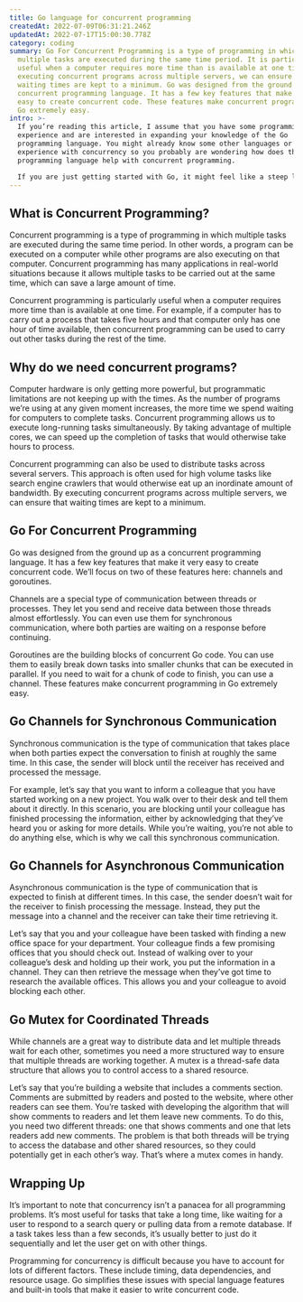 ```yaml
---
title: Go language for concurrent programming
createdAt: 2022-07-09T06:31:21.246Z
updatedAt: 2022-07-17T15:00:30.778Z
category: coding
summary: Go For Concurrent Programming is a type of programming in which
  multiple tasks are executed during the same time period. It is particularly
  useful when a computer requires more time than is available at one time. By
  executing concurrent programs across multiple servers, we can ensure that
  waiting times are kept to a minimum. Go was designed from the ground up as a
  concurrent programming language. It has a few key features that make it very
  easy to create concurrent code. These features make concurrent programming in
  Go extremely easy.
intro: >-
  If you’re reading this article, I assume that you have some programming
  experience and are interested in expanding your knowledge of the Go
  programming language. You might already know some other languages or have
  experience with concurrency so you probably are wondering how does the Go
  programming language help with concurrent programming. 

  If you are just getting started with Go, it might feel like a steep learning curve if you’ve never used its features before. However, as soon as you learn about channels and see how easy it is to implement them, things start making much more sense. Concurrent programming is an extremely complex topic that requires careful planning to avoid race conditions and deadlocks. Fortunately, Go offers a set of standard library packages for concurrent tasks so that developers can focus on writing code instead of reinventing the wheel every time they create a new project. Let’s take a closer look at why we need concurrent programs and what Go has to offer in this regard.
---
```


## What is Concurrent Programming?

Concurrent programming is a type of programming in which multiple tasks are executed during the same time period. In other words, a program can be executed on a computer while other programs are also executing on that computer. Concurrent programming has many applications in real-world situations because it allows multiple tasks to be carried out at the same time, which can save a large amount of time.

Concurrent programming is particularly useful when a computer requires more time than is available at one time. For example, if a computer has to carry out a process that takes five hours and that computer only has one hour of time available, then concurrent programming can be used to carry out other tasks during the rest of the time.

## Why do we need concurrent programs?

Computer hardware is only getting more powerful, but programmatic limitations are not keeping up with the times. As the number of programs we’re using at any given moment increases, the more time we spend waiting for computers to complete tasks. Concurrent programming allows us to execute long-running tasks simultaneously. By taking advantage of multiple cores, we can speed up the completion of tasks that would otherwise take hours to process.

Concurrent programming can also be used to distribute tasks across several servers. This approach is often used for high volume tasks like search engine crawlers that would otherwise eat up an inordinate amount of bandwidth. By executing concurrent programs across multiple servers, we can ensure that waiting times are kept to a minimum.

## Go For Concurrent Programming

Go was designed from the ground up as a concurrent programming language. It has a few key features that make it very easy to create concurrent code. We’ll focus on two of these features here: channels and goroutines.

Channels are a special type of communication between threads or processes. They let you send and receive data between those threads almost effortlessly. You can even use them for synchronous communication, where both parties are waiting on a response before continuing.

Goroutines are the building blocks of concurrent Go code. You can use them to easily break down tasks into smaller chunks that can be executed in parallel. If you need to wait for a chunk of code to finish, you can use a channel. These features make concurrent programming in Go extremely easy.

## Go Channels for Synchronous Communication

Synchronous communication is the type of communication that takes place when both parties expect the conversation to finish at roughly the same time. In this case, the sender will block until the receiver has received and processed the message.

For example, let’s say that you want to inform a colleague that you have started working on a new project. You walk over to their desk and tell them about it directly. In this scenario, you are blocking until your colleague has finished processing the information, either by acknowledging that they’ve heard you or asking for more details. While you’re waiting, you’re not able to do anything else, which is why we call this synchronous communication.

## Go Channels for Asynchronous Communication

Asynchronous communication is the type of communication that is expected to finish at different times. In this case, the sender doesn’t wait for the receiver to finish processing the message. Instead, they put the message into a channel and the receiver can take their time retrieving it.

Let’s say that you and your colleague have been tasked with finding a new office space for your department. Your colleague finds a few promising offices that you should check out. Instead of walking over to your colleague’s desk and holding up their work, you put the information in a channel. They can then retrieve the message when they’ve got time to research the available offices. This allows you and your colleague to avoid blocking each other.

## Go Mutex for Coordinated Threads

While channels are a great way to distribute data and let multiple threads wait for each other, sometimes you need a more structured way to ensure that multiple threads are working together. A mutex is a thread-safe data structure that allows you to control access to a shared resource.

Let’s say that you’re building a website that includes a comments section. Comments are submitted by readers and posted to the website, where other readers can see them. You’re tasked with developing the algorithm that will show comments to readers and let them leave new comments. To do this, you need two different threads: one that shows comments and one that lets readers add new comments. The problem is that both threads will be trying to access the database and other shared resources, so they could potentially get in each other’s way. That’s where a mutex comes in handy.

## Wrapping Up

It’s important to note that concurrency isn’t a panacea for all programming problems. It’s most useful for tasks that take a long time, like waiting for a user to respond to a search query or pulling data from a remote database. If a task takes less than a few seconds, it’s usually better to just do it sequentially and let the user get on with other things.

Programming for concurrency is difficult because you have to account for lots of different factors. These include timing, data dependencies, and resource usage. Go simplifies these issues with special language features and built-in tools that make it easier to write concurrent code.
